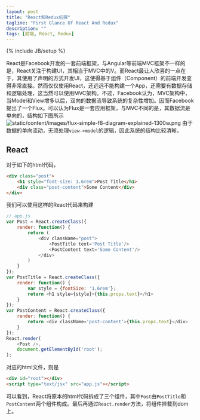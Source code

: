 ```yaml
---
layout: post
title: "React和Redux初探"
tagline: "First Glance Of React And Redux"
description: ""
tags: [前端, React, Redux]
---
```

{% include JB/setup %}

React是Facebook开发的一套前端框架，与Angular等前端MVC框架不一样的是，React关注于构建UI，其相当于MVC中的V。而React最让人欣喜的一点在于，其使用了声明的方式开发UI，这使得基于组件（Component）的前端开发变得非常直接。然而仅仅使用React，还远远不能构建一个App，还需要有数据存储和逻辑处理，这当然可以使用MVC架构。不过，Facebook认为，MVC架构中，当Model和View增多以后，双向的数据流导致系统的复杂性增加。因而Facebook提出了一个Flux。可以认为Flux是一套应用框架，与MVC不同的是，其数据流是单向的，结构如下图所示 ![static/content/images/flux-simple-f8-diagram-explained-1300w.png]()
由于数据的单向流动，无须处理`view->model`的逻辑，因此系统的结构比较清晰。

## React
对于如下的html代码，
```html
<div class="post">
    <h1 style="font-size: 1.6rem">Post Title</h1>
    <div class="post-content">Some Content</div>
</div>
```
我们可以使用这样的React代码来构建
```javascript
// app.js
var Post = React.createClass({
    render: function() {
        return (
            <div className="post">
                <PostTitle text='Post Title'/>
                <PostContent text='Some Content'/>
            </div>
        )
    }
});
var PostTitle = React.createClass({
    render: function() {
        var style = {fontSize: '1.6rem'};
        return <h1 style={style}>{this.props.text}</h1>
    }
});
var PostContent = React.createClass({
    render: function() {
        return <div className='post-content'>{this.props.text}</div>
    }
});
React.render(
    <Post />,
    document.getElementById('root');
);
```
对应的html文件，则是
```html
<div id="root"></div>
<script type="text/jsx" src="app.js"></script>
```
可以看到，React将原本的html代码拆成了三个组件，其中`Post`由`PostTitle`和`PostContent`两个组件构成。最后再通过`React.render`方法，将组件挂载到dom上。
